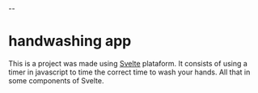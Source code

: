 --

# handwashing app

This is a project was made using [Svelte](https://svelte.dev) plataform.
It consists of using a timer in javascript to time the correct time to wash your hands.
All that in some components of Svelte.
